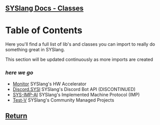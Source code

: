## [SYSlang Docs - Classes](https://systemware.ga/SYSlang)

# Table of Contents
Here you'll find a full list of lib's and classes you can import to really do something great in SYSlang.

This section will be updated continuously as more imports are created

### _here we go_

- [Monitor](https://systemware.ga/SYSlang/class/monitor/) SYSlang's HW Accelerator
- [Discord.SYSl](https://systemware.ga/SYSlang/class/discord/) SYSlang's Discord Bot API (DISCONTINUED)
- [SYS-IMP-AI](https://github.com/CKStudios2018/SYS-IMP-AI) SYSlang's Implemented Machine Protocol (IMP)
- [Test-V](https://systemware.ga/SYSlang/class/testv/) SYSlang's Community Managed Projects

## [Return](https://systemware.ga/SYSlang/#Index)
